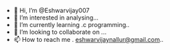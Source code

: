 - 👋 Hi, I’m @Eshwarvijay007
- 👀 I’m interested in analysing...
- 🌱 I’m currently learning .c programming..
- 💞️ I’m looking to collaborate on ...
- 📫 How to reach me . eshwarvijaynallur@gmail.com..

<!---
Eshwarvijay007/Eshwarvijay007 is a ✨ special ✨ repository because its `README.md` (this file) appears on your GitHub profile.
You can click the Preview link to take a look at your changes.
--->
